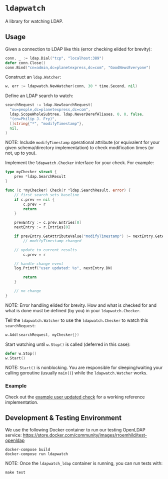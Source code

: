 # `ldapwatch`

A library for watching LDAP.

## Usage

Given a connection to LDAP like this (error checking elided for brevity):

``` go
conn, _ := ldap.Dial("tcp", "localhost:389")
defer conn.Close()
conn.Bind("cn=admin,dc=planetexpress,dc=com", "GoodNewsEveryone")
```

Construct an `ldap.Watcher`:

``` go
w, err := ldapwatch.NewWatcher(conn, 30 * time.Second, nil)
```

Define an LDAP search to watch:

``` go
searchRequest := ldap.NewSearchRequest(
  "ou=people,dc=planetexpress,dc=com",
  ldap.ScopeWholeSubtree, ldap.NeverDerefAliases, 0, 0, false,
  "(cn=Philip J. Fry)",
  []string{"*", "modifyTimestamp"},
  nil,
)
```

NOTE: Include `modifyTimestamp` operational attribute (or equivalent for your given schema/directory implementation) to check modification times (or not, up to you).

Implement the `ldapwatch.Checker` interface for your check. For example:

``` go
type myChecker struct {
	prev *ldap.SearchResult
}

func (c *myChecker) Check(r *ldap.SearchResult, error) {
	// first search sets baseline
	if c.prev == nil {
		c.prev = r
		return
	}

	prevEntry := c.prev.Entries[0]
	nextEntry := r.Entries[0]

	if prevEntry.GetAttributeValue("modifyTimestamp") != nextEntry.GetAttributeValue("modifyTimestamp") {
		// modifyTimestamp changed

    // update to current results
		c.prev = r

    // handle change event
    log.Printf("user updated: %s", nextEntry.DN)

		return
	}

	// no change
}
```

NOTE: Error handling elided for brevity. How and what is checked for and what is done must be defined (by you) in your `ldapwatch.Checker`.

Tell the `ldapwatch.Watcher` to use the `ldapwatch.Checker` to watch this `searchRequest`:

``` go
w.Add(searchRequest, myChecker{})
```

Start watching until `w.Stop()` is called (deferred in this case):

``` go
defer w.Stop()
w.Start()
```

NOTE: `Start()` is nonblocking. You are responsible for sleeping/waiting your calling goroutine (usually `main()`) while the `ldapwatch.Watcher` works.

### Example

Check out the [example user updated check](./examples/user_modified/main.go) for a working reference implementation.

## Development & Testing Environment

We use the following Docker container to run our testing OpenLDAP service:
https://store.docker.com/community/images/rroemhild/test-openldap

``` shell
docker-compose build
docker-compose run ldapwatch
```

NOTE: Once the `ldapwatch_ldap` container is running, you can run tests with:

``` shell
make test
```
